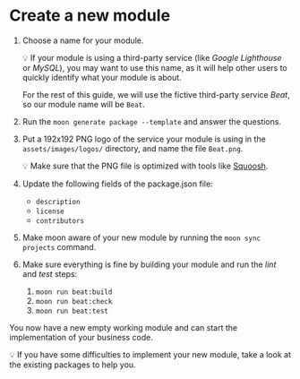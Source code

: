 # Create a new module

1. Choose a name for your module.

    💡 If your module is using a third-party service (like _Google Lighthouse_ or _MySQL_), you may want to use this name, as it will help other users to quickly identify what your module is about.

    For the rest of this guide, we will use the fictive third-party service _Beat_, so our module name will be `Beat`.

2. Run the `moon generate package --template` and answer the questions.

3. Put a 192x192 PNG logo of the service your module is using in the `assets/images/logos/` directory, and name the file `Beat.png`.

    💡 Make sure that the PNG file is optimized with tools like [Squoosh](https://squoosh.app/).

4. Update the following fields of the package.json file:
    - `description`
    - `license`
    - `contributors`

5. Make moon aware of your new module by running the `moon sync projects` command.

6. Make sure everything is fine by building your module and run the _lint_ and _test_ steps:
    1. `moon run beat:build`
    2. `moon run beat:check`
    3. `moon run beat:test`

You now have a new empty working module and can start the implementation of your business code.

💡 If you have some difficulties to implement your new module, take a look at the existing packages to help you.
